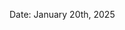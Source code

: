 Date: January 20th, 2025

<!--
    Add a summary for the release here.

    If you don't change this message, or if this file is empty, the release
    will not be created. -->
